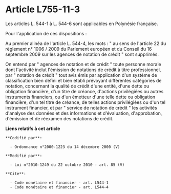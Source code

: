 # Article L755-11-3

Les articles L. 544-1 à L. 544-6 sont applicables en Polynésie française. 

Pour l'application de ces dispositions : 

Au premier alinéa de l'article L. 544-4, les mots : " au sens de l'article 22 du règlement n° 1006 / 2009 du Parlement
européen et du Conseil du 16 septembre 2009 sur les agences de notation de crédit " sont supprimés. 

On entend par " agences de notation et de crédit " toute personne morale dont l'activité inclut l'émission de notations de
crédit à titre professionnel, par " notation de crédit " tout avis émis par application d'un système de classification bien
défini et bien établi prévoyant différentes catégories de notation, concernant la qualité de crédit d'une entité, d'une dette
ou obligation financière, d'un titre de créance, d'actions privilégiées ou autres instruments financiers, ou d'un émetteur
d'une telle dette ou obligation financière, d'un tel titre de créance, de telles actions privilégiées ou d'un tel instrument
financier, et par " service de notation de crédit " les activités d'analyse des données et des informations et d'évaluation,
d'approbation, d'émission et de réexamen des notations de crédit.

**Liens relatifs à cet article**

	**Codifié par**:

	  - Ordonnance n°2000-1223 du 14 décembre 2000 (V)

	**Modifié par**:

	  - Loi n°2010-1249 du 22 octobre 2010 - art. 85 (V)

	**Cite**:

	  - Code monétaire et financier - art. L544-1
	  - Code monétaire et financier - art. L544-4
